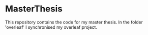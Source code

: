 # MasterThesis
This repository contains the code for my master thesis. In the folder 'overleaf' I synchronised my overleaf project.